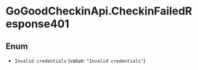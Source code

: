# GoGoodCheckinApi.CheckinFailedResponse401

## Enum


* `Invalid credentials` (value: `"Invalid credentials"`)


